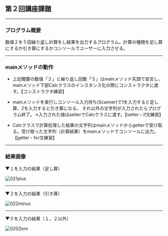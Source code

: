 ## 第２回講座課題

***

### プログラム概要

数値２を５回繰り返し計算をし結果を出力するプログラム。計算の種類を足し算にするか引き算にするかコンソールでユーザーに入力させる。

---

### mainメソッドの動作

- 上記概要の数値「２」と繰り返し回数「５」はmainメソッド先頭で宣言し、mainメソッド下部Calcクラスのインスタンス化の際にコンストラクタに渡す。【コンストラクタ練習】


- mainメソッドを実行しコンソール入力待ち(Scanner)で1を入力すると足し算、2を入力すると引き算になる。
  それ以外の文字列が入力されたらプログラム終了。→入力された値はsetterでCalcクラスに渡す。【setter・if文練習】


- Calcクラスで計算処理した結果の文字列はmainメソッドからgetterで受け取る。受け取った文字列（計算結果）をmainメソッドでコンソールに出力。【getter・for文練習】

***

### 結果画像

▼１を入力の結果（足し算）

![021plus](https://user-images.githubusercontent.com/101798620/168427684-164cdfa9-7575-4b32-8a14-497b1aabec98.png)
***
▼２を入力の結果（引き算）

![022minus](https://user-images.githubusercontent.com/101798620/168427780-649dfd31-817a-4e35-b5ed-9ae3debee8ff.png)
***
▼０を入力の結果（１，２以外）

![020Zero](https://user-images.githubusercontent.com/101798620/168427824-75b4e4ff-9de3-49ac-b2e2-be823c958d88.png)
